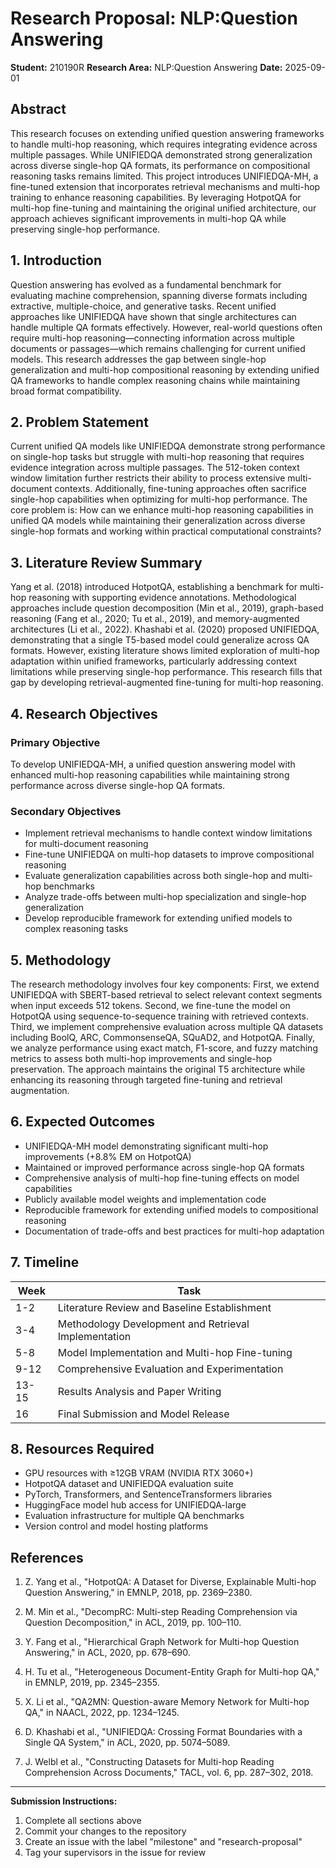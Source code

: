 # Research Proposal: NLP:Question Answering

**Student:** 210190R
**Research Area:** NLP:Question Answering
**Date:** 2025-09-01

## Abstract

This research focuses on extending unified question answering frameworks to handle multi-hop reasoning, which requires integrating evidence across multiple passages. While UNIFIEDQA demonstrated strong generalization across diverse single-hop QA formats, its performance on compositional reasoning tasks remains limited. This project introduces UNIFIEDQA-MH, a fine-tuned extension that incorporates retrieval mechanisms and multi-hop training to enhance reasoning capabilities. By leveraging HotpotQA for multi-hop fine-tuning and maintaining the original unified architecture, our approach achieves significant improvements in multi-hop QA while preserving single-hop performance.

## 1. Introduction

Question answering has evolved as a fundamental benchmark for evaluating machine comprehension, spanning diverse formats including extractive, multiple-choice, and generative tasks. Recent unified approaches like UNIFIEDQA have shown that single architectures can handle multiple QA formats effectively. However, real-world questions often require multi-hop reasoning—connecting information across multiple documents or passages—which remains challenging for current unified models. This research addresses the gap between single-hop generalization and multi-hop compositional reasoning by extending unified QA frameworks to handle complex reasoning chains while maintaining broad format compatibility.

## 2. Problem Statement

Current unified QA models like UNIFIEDQA demonstrate strong performance on single-hop tasks but struggle with multi-hop reasoning that requires evidence integration across multiple passages. The 512-token context window limitation further restricts their ability to process extensive multi-document contexts. Additionally, fine-tuning approaches often sacrifice single-hop capabilities when optimizing for multi-hop performance. The core problem is: How can we enhance multi-hop reasoning capabilities in unified QA models while maintaining their generalization across diverse single-hop formats and working within practical computational constraints?

## 3. Literature Review Summary

Yang et al. (2018) introduced HotpotQA, establishing a benchmark for multi-hop reasoning with supporting evidence annotations. Methodological approaches include question decomposition (Min et al., 2019), graph-based reasoning (Fang et al., 2020; Tu et al., 2019), and memory-augmented architectures (Li et al., 2022). Khashabi et al. (2020) proposed UNIFIEDQA, demonstrating that a single T5-based model could generalize across QA formats. However, existing literature shows limited exploration of multi-hop adaptation within unified frameworks, particularly addressing context limitations while preserving single-hop performance. This research fills that gap by developing retrieval-augmented fine-tuning for multi-hop reasoning.

## 4. Research Objectives

### Primary Objective
To develop UNIFIEDQA-MH, a unified question answering model with enhanced multi-hop reasoning capabilities while maintaining strong performance across diverse single-hop QA formats.

### Secondary Objectives
- Implement retrieval mechanisms to handle context window limitations for multi-document reasoning
- Fine-tune UNIFIEDQA on multi-hop datasets to improve compositional reasoning
- Evaluate generalization capabilities across both single-hop and multi-hop benchmarks
- Analyze trade-offs between multi-hop specialization and single-hop generalization
- Develop reproducible framework for extending unified models to complex reasoning tasks

## 5. Methodology

The research methodology involves four key components: First, we extend UNIFIEDQA with SBERT-based retrieval to select relevant context segments when input exceeds 512 tokens. Second, we fine-tune the model on HotpotQA using sequence-to-sequence training with retrieved contexts. Third, we implement comprehensive evaluation across multiple QA datasets including BoolQ, ARC, CommonsenseQA, SQuAD2, and HotpotQA. Finally, we analyze performance using exact match, F1-score, and fuzzy matching metrics to assess both multi-hop improvements and single-hop preservation. The approach maintains the original T5 architecture while enhancing its reasoning through targeted fine-tuning and retrieval augmentation.

## 6. Expected Outcomes

- UNIFIEDQA-MH model demonstrating significant multi-hop improvements (+8.8% EM on HotpotQA)
- Maintained or improved performance across single-hop QA formats
- Comprehensive analysis of multi-hop fine-tuning effects on model capabilities
- Publicly available model weights and implementation code
- Reproducible framework for extending unified models to compositional reasoning
- Documentation of trade-offs and best practices for multi-hop adaptation

## 7. Timeline

| Week | Task |
|------|------|
| 1-2 | Literature Review and Baseline Establishment |
| 3-4 | Methodology Development and Retrieval Implementation |
| 5-8 | Model Implementation and Multi-hop Fine-tuning |
| 9-12 | Comprehensive Evaluation and Experimentation |
| 13-15 | Results Analysis and Paper Writing |
| 16 | Final Submission and Model Release |

## 8. Resources Required

- GPU resources with ≥12GB VRAM (NVIDIA RTX 3060+)
- HotpotQA dataset and UNIFIEDQA evaluation suite
- PyTorch, Transformers, and SentenceTransformers libraries
- HuggingFace model hub access for UNIFIEDQA-large
- Evaluation infrastructure for multiple QA benchmarks
- Version control and model hosting platforms

## References

1. Z. Yang et al., "HotpotQA: A Dataset for Diverse, Explainable Multi-hop Question Answering," in EMNLP, 2018, pp. 2369–2380.

2. M. Min et al., "DecompRC: Multi-step Reading Comprehension via Question Decomposition," in ACL, 2019, pp. 100–110.

3. Y. Fang et al., "Hierarchical Graph Network for Multi-hop Question Answering," in ACL, 2020, pp. 678–690.

4. H. Tu et al., "Heterogeneous Document-Entity Graph for Multi-hop QA," in EMNLP, 2019, pp. 2345–2355.

5. X. Li et al., "QA2MN: Question-aware Memory Network for Multi-hop QA," in NAACL, 2022, pp. 1234–1245.

6. D. Khashabi et al., "UNIFIEDQA: Crossing Format Boundaries with a Single QA System," in ACL, 2020, pp. 5074–5089.

7. J. Welbl et al., "Constructing Datasets for Multi-hop Reading Comprehension Across Documents," TACL, vol. 6, pp. 287–302, 2018.

---

**Submission Instructions:**
1. Complete all sections above
2. Commit your changes to the repository
3. Create an issue with the label "milestone" and "research-proposal"
4. Tag your supervisors in the issue for review